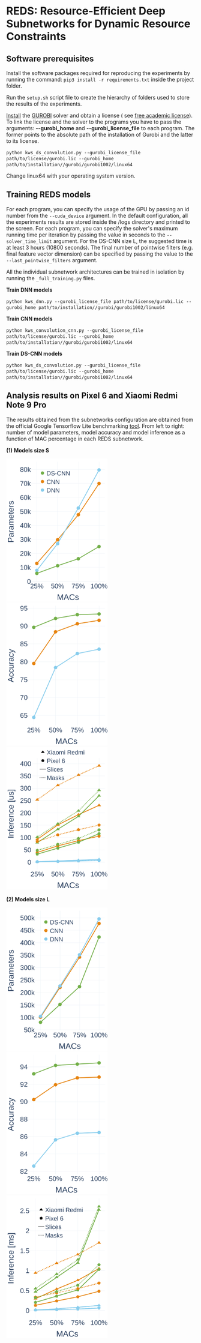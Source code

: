 # REDS: Resource-Efficient Deep Subnetworks for Dynamic Resource Constraints

## Software prerequisites

Install the software packages required for reproducing the experiments by running the
command: `pip3 install -r requirements.txt` inside the project folder.

Run the `setup.sh` script file to create the hierarchy of folders used to store the results of the experiments.

[Install](https://support.gurobi.com/hc/en-us/articles/360044290292-How-do-I-install-Gurobi-for-Python-)
the [GUROBI](https://www.gurobi.com/) solver and obtain
a license (
see [free academic license](https://support.gurobi.com/hc/en-us/articles/360040541251-How-do-I-obtain-a-free-academic-license-)).
To link the license and the solver to the programs you have to pass the arguments: **--gurobi_home** and
**--gurobi_license_file** to each program. The former points to the absolute path of the installation of Gurobi and the
latter to its license.

```
python kws_ds_convolution.py --gurobi_license_file path/to/license/gurobi.lic --gurobi_home path/to/installation//gurobi/gurobi1002/linux64 
```

Change linux64 with your operating system version.

## Training REDS models

For each program, you can specify the usage of the GPU by passing an id number from the  `--cuda_device` argument. In the default configuration, all the experiments results are stored inside the /logs directory and printed to the screen.
For each program, you can specify the solver's maximum running time per iteration by passing the value in seconds to the
`--solver_time_limit` argument. For the DS-CNN size L, the suggested time is at least 3 hours (10800
seconds). The final number of pointwise filters (e.g. final feature vector dimension) can be specified by passing the value
to the `--last_pointwise_filters`
argument.

All the individual subnetwork architectures can be trained in isolation by running the `_full_training.py` files. 

**Train DNN models**

```
python kws_dnn.py --gurobi_license_file path/to/license/gurobi.lic --gurobi_home path/to/installation//gurobi/gurobi1002/linux64 
```

**Train CNN models**

```
python kws_convolution_cnn.py --gurobi_license_file path/to/license/gurobi.lic --gurobi_home path/to/installation//gurobi/gurobi1002/linux64 
```

**Train DS-CNN models**

```
python kws_ds_convolution.py --gurobi_license_file path/to/license/gurobi.lic --gurobi_home path/to/installation//gurobi/gurobi1002/linux64 
```


## Analysis results on Pixel 6 and Xiaomi Redmi Note 9 Pro 
The results obtained from the subnetworks configuration are obtained from the official Google
Tensorflow Lite benchmarking [tool](https://www.tensorflow.org/lite/performance/measurement). From left to right: number of model parameters, model accuracy and model inference
as a function of MAC percentage in each REDS subnetwork. 

**(1) Models size S**

<img src="result/plots/plotly_mobile_parameters_sizeS.png" width="270"/> <img src="result/plots/plotly_mobile_accuracy_sizeS.png" width="270"/> <img src="result/plots/plotly_mobile_inference_sizeS.png" width="270"/> 

**(2) Models size L**

<img src="result/plots/plotly_mobile_parameters_sizeL.png" width="270"/> <img src="result/plots/plotly_mobile_accuracy_sizeL.png" width="270"/> <img src="result/plots/plotly_mobile_inference_sizeL.png" width="270"/>

